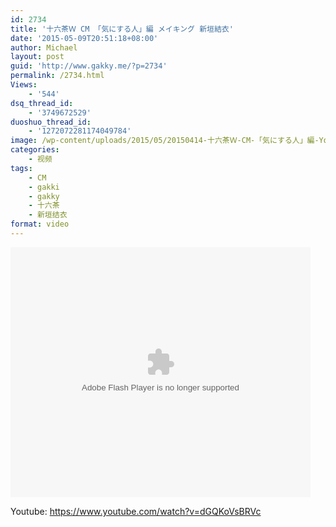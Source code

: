 ```yaml
---
id: 2734
title: '十六茶Ｗ CM 「気にする人」編 メイキング 新垣結衣'
date: '2015-05-09T20:51:18+08:00'
author: Michael
layout: post
guid: 'http://www.gakky.me/?p=2734'
permalink: /2734.html
Views:
    - '544'
dsq_thread_id:
    - '3749672529'
duoshuo_thread_id:
    - '1272072281174049784'
image: /wp-content/uploads/2015/05/20150414-十六茶Ｗ-CM-「気にする人」編-Youtube限定CM-キャンペーン付720p_20155920420.jpg
categories:
    - 视频
tags:
    - CM
    - gakki
    - gakky
    - 十六茶
    - 新垣结衣
format: video
---
```


<embed height="400" src="http://www.tudou.com/v/2Xj_n5ZNbVI/&bid=05&rpid=51229674&resourceId=51229674_05_05_99/v.swf" type="application/x-shockwave-flash" width="480"></embed>

Youtube: <https://www.youtube.com/watch?v=dGQKoVsBRVc>